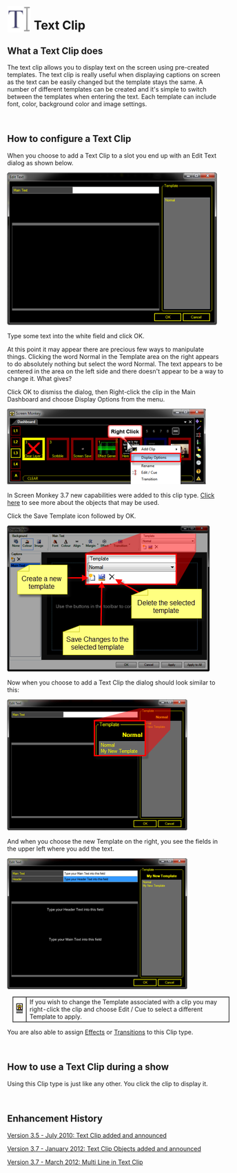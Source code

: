 <h1><img src="../../../images/TextIcon.png" alt="" style="border: none; margin-left: 0px; 
		 margin-right: 0px; margin-top: 0px; margin-bottom: -6px;" border="0"> 
 Text Clip</h1>
<h2>What a Text Clip does</h2>
<p>The text clip allows you to display text on the screen using pre-created 
 templates. The text clip is really useful when displaying captions on 
 screen as the text can be easily changed but the template stays the same. 
 A number of different templates can be created and it's simple to switch 
 between the templates when entering the text. Each template can include 
 font, color, background color and image settings.</p>
<p>&#160;</p>
<h2>How to configure a Text Clip</h2>
<p>When you choose to add a Text Clip to a slot you end up with an <span class="hcp2">Edit Text</span> dialog as shown below.</p>
<p class="hcp3"><img src="../../../images/TextClip.png" alt="" border="0" class="hcp4"></p>
<p>Type some text into the white field and click <span class="hcp2">OK</span>. 
 </p>
<p>At this point it may appear there are precious few ways to manipulate 
 things. Clicking the word <span class="hcp2">Normal</span> 
 in the Template area on the right appears to do absolutely nothing but 
 select the word Normal. The text appears to be centered in the area on 
 the left side and there doesn't appear to be a way to change it. What 
 gives?</p>
<p>Click <span class="hcp2">OK</span> to dismiss the dialog, 
 then Right-click the clip in the Main Dashboard and choose <span class="hcp2">Display 
 Options</span> from the menu.</p>
<p class="hcp3"><img src="../../../images/TextClipDisplayOptions.png" alt="" border="0" class="hcp4"></p>

<p>In Screen Monkey 3.7 new capabilities were added to this clip type. 
 <a href="TextClipObjects.md">Click here</a> to see more about the objects 
 that may be used.</p>
<p>Click the <span class="hcp2">Save Template</span> icon 
 followed by <span class="hcp2">OK</span>.</p>
<p class="hcp3"><img src="../../../images/TextClipDisplayStyleTemplate.png" alt="" border="0" class="hcp4"></p>
<p>Now when you choose to add a Text Clip the dialog should look similar 
 to this:</p>
<p class="hcp3"><img src="../../../images/NewTextTemplate.png" alt="" border="0" class="hcp4"></p>
<p>And when you choose the new Template on the right, you see the fields 
 in the upper left where you add the text.</p>
<p class="hcp3"><img src="../../../images/NewTextTemplate2.png" alt="" border="0" class="hcp4"></p>
<table style="margin-left: 12px; border-collapse: separate; border-collapse: separate;" 
		 cellspacing="0" border="1">
	<col>
	<col>
	<tr>
		<td><img src="../../../images/Noteimage.png" alt="" border="0" class="hcp4"></td>
		<td>If you wish to change the Template associated with a clip you 
		 may right-click the clip and choose <span class="hcp2">Edit 
		 / Cue</span> to select a different Template to apply.</td>
	</tr>
</table>
<p>You are also able to assign <a href="../../../tutorials/WorkingWithClips/Effects.md">Effects</a> 
 or <a href="../../../tutorials/WorkingWithClips/Transitions.md">Transitions</a> 
 to this Clip type.</p>
<p>&#160;</p>
<h2>How to use a Text Clip during a show</h2>
<p>Using this Clip type is just like any other. You click the clip to display 
 it.</p>
<p>&#160;</p>
<h2 class="rvps3">Enhancement History</h2>
<p><a href="../../../releases/Version_3_5.md#Text_Clip">Version 3.5 - 
 July 2010: Text Clip added and announced</a></p>
<p><a href="../../../releases/Version_3_7.md#37TextClipObjects">Version 
 3.7 - January 2012: Text Clip Objects added and announced</a></p>
<p><a href="../../../releases/Version_3_7.md#MultiLineInTextClip">Version 
 3.7 - March 2012: Multi Line in Text Clip</a></p>

